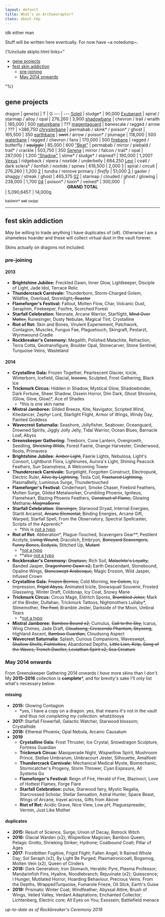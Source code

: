 ```yaml
---
layout: default
title: What’s an Archaeoraptor?
class: about-tmp
---
```

idk either man

Stuff will be written here eventually. For now have ~a notedump~.

{%include skipto.html links="<ul><li><a href='#gene-projects'>gene projects</a></li><li><a href='#fest-skin-addiction'>fest skin addiction</a><ul><li><a href='#pre-joining'>pre-joining</a></li><li><a href='#may-2014-onwards'>May 2014 onwards</a></li></ul></li></ul>"%}

## gene projects

dragon | gene(s) | T | G
--- | ---
[Soleil](https://flightrising.com/main.php?dragon=28210287) | sludge\* | 90,000
[Exuberant](https://flightrising.com/main.php?dragon=30271918) | spiral / starmap / alloy / opal | 276,260 | 3,900
[shadowbane](https://flightrising.com/main.php?dragon=57362847) | chevron / trail / wraith | 185,000 | 500
[naturebane](https://flightrising.com/main.php?dragon=57362941) | ???
[magentaguard](https://flightrising.com/main.php?dragon=3474932) | banescale / ragged / arrow / ??? | >386,750
[chryslerbane](https://flightrising.com/main.php?dragon=57441139) | permabab / skink\* / poison\* / ghost | 165,500 | 350
[earthbane](https://flightrising.com/main.php?dragon=57625604) | ~~swirl~~ / arrow / poison\* / plumage | 118,000 | 500
[waterbane](https://flightrising.com/main.php?dragon=57589801) | ragged / chevron / fans | 170,000 | 500
[firebane](https://flightrising.com/main.php?dragon=57364249) | ragged / butterfly / ~~squiggle~~ | 85,000 | 600
["Beat"](https://flightrising.com/main.php?dragon=50340433) | permabab / mirror / piebald / trail\* / crackle | 503,750 | 350
[Serena](https://flightrising.com/main.php?dragon=51317268) | mirror / falcon / trail\* / opal | 287,000 | 1,200
["Shadow"](https://flightrising.com/main.php?dragon=56514106) | slime\* / sludge\* / stained? | 190,000 | 1,200?
[Vexus](https://flightrising.com/main.php?dragon=51357840) | ridgeback / vipera / noxtide / underbelly | 684,250
[Levi](https://flightrising.com/main.php?dragon=50610501) | coatl / dark sclera\* / lionfish / noxtide / spines | 618,500 | 2,000
[1](https://flightrising.com/main.php?dragon=50613119) | spiral / circuit | 276,260 | 1,200
[2](https://flightrising.com/main.php?dragon=57112944) | tundra / remove primary / *firefly* | 51,000
[3](https://flightrising.com/main.php?dragon=19946368) | gaoler / shaggy / streak / ghost | 465,375
[02](https://flightrising.com/main.php?dragon=57236211) | starmap / clouded / ghost / glowing | 238,000 | 1,700
[04](https://flightrising.com/main.php?dragon=57320803) | poison\* / toxin\* / veined\* | 300,000
&nbsp; | <span style="text-align:center;display:block;"><b>GRAND TOTAL</b></span> | 5,090,645T | 14,000g

<sub>baldwin\* ~~coli~~ *swipp*</sub>

----

## fest skin addiction

*May* be willing to trade anything I have duplicates of (x#). Otherwise I am a shameless hoarder and these will collect virtual dust in the vault forever.

Skins actually on dragons not included.

### pre-joining

#### 2013
- **Brightshine Jubilee:** Freckled Dawn, Inner Glow, Lightkeeper, Disciple of Light, Jade Idol, Terrace Relic
- **Thundercrack Carnivale:** Thunderborn, Storm-Charged Golem, Wildfire, Overload, Stormlight~~, Reactor~~
- **Flameforger's Festival:** Fallout, Molten Flow, Char, Volcanic Dust, Seraphim, Firekeeper, Foxfire, Scorched Forest 
- **Starfall Celebration:** Neonate, Arcane Warrior, Starflight, ~~Mind Over Matter,~~ Runesinger, Dusty Nebulae, Magical Tint, Crystalline
- **Riot of Rot:** Skin and Bones, Virulent Experiement, Patchwork, Contagion, Muscles, Fungus Fae, Plaguetouch, Skingraft, Pestarzt, Wyrmwound Cradle
- **Rockbreaker's Ceremony:** Megalith, Polished Malachite, Refraction, Terra Cotta, Geotransfigure, Boulder Opal, Stonecarver, Stone Sentinel, Turquoise Veins, Wasteland

#### 2014
- **Crystalline Gala:** Frozen Together, Pearlescent Glacier, Icicle, Winterborn, Icefield, Glacial, ~~Icecore,~~ Sculpted, Frost Gathering, Black Ice
- **Trickmurk Circus:** Hidden in Shadow, Mystical Glow, Shadowbinder, Dark Fortune, Sheer Shadow, Ossein Horror, Dim Dark, Ghost Shrooms, (Glow, Glow, Glow)\*, Ace of Shades
	- \*this is one skin name
- **Mistral Jamboree:** Gilded Breeze, Kite, Navigator, Scripted Wind, Kitedancer, Zephyr Lord, Starlight Flight, Armor of Wings, Windy Day, Painted Goddess
- **Wavecrest Saturnalia:** Seashore, Jollyfisher, Seaboxer, Oceanguard, Drowned Spirits, Jiggly Jolly Jelly, Tidal Warrior, Ocean Blues, Barnacle Loaf, Abyss
- **Greenskeeper Gathering:** Treeborn, Cone Lantern, Overgrowth, Seedling, ~~Shrieking Wilds,~~ Forest Faerie, Orange Harvester, Cinderwood, Roots, Primavera
- **Brightshine Jubilee:** ~~Amber Light,~~ Faerie Lights, Nebulosa, Light's Consort, Lightburst Flora, Lightrunes, Aurora's Light, Shining Peacock Feathers, Sun Seamstress, A Welcoming Tower
- **Thundercrack Carnivale:** Surgelight, Forgotten Construct, Electropunk, Electric Ruler, ~~Alive by Lightning,~~ Tesla Coil, ~~Fractured Lightning,~~ PlasmaBelly, Luminous Surge, Thundertouched
- **Flameforger's Festival:** Cinderheart, Smoke Chaser, Firebird Feathers, Molten Surge, Gilded Metalworker, Crumbling Phoenix, Igniteus, Flameheart, Blazing Phoenix Feathers, ~~Construct of Flame,~~ Glowing Methane~~, MagmaBorne~~
- **Starfall Celebration:** ~~Starsinger,~~ Starwood Dryad, Internal Energies, Starlit Arcanist, ~~Arcane Elemental,~~ Binding Energies, Arcane Gift, Warped, Starfall Spell, From the Observatory, Spectral Spellcaster, Scripts of the Apprentic\*
	- \*this is [not a typo](https://www1.flightrising.com/game-database/item/6072)
- **Riot of Rot:** Abberation\*, Plague-Touched, Scavengers Gear\*\*, Pestilent Acolyte, ~~Living Wound,~~ Dracolich, Embryon, ~~Boneyard Scavengers, Funny Bones, Ecdysis,~~ Stitched Up, ~~Mutant~~
	- \*[not a typo](https://www1.flightrising.com/game-database/item/6716)
	- \*\*also [not a typo](https://www1.flightrising.com/game-database/item/6718)
- **Rockbreaker's Ceremony:** ~~Dioptase,~~ Rich Soil, ~~Malachite's Loyalty,~~ Banded Jasper, ~~Dragonhome Dawn x2,~~ Earth Descendant, Stonebound, Opaline Wings, ~~Stoneswept Arabesque,~~ Magic Erosion, Wild Jasper, Infused Crown
- **Crystalline Gala:** ~~Frozen Berries,~~ Cold Morning, ~~Ice Golem,~~ Icy Impression, ~~Frigid Abyss,~~ Animated Icicle, Snowsquall Souvenir, Frosted Glasswing, Winter Draft, Coldsnap, Icy Coat, Snowy Mane
- **Trickmurk Circus:** Circus Mage, Eldritch Spores, ~~Brambled Joker,~~ Mark of the Binder, Dullahan, Trickmurk Tattoos, Nightmothers Lullaby\*, Slimemother, ~~The Fool,~~ Bramble Jester, Darkside of the Moon, Umbral Tears
	- \*[not a typo](https://www1.flightrising.com/game-database/item/8962)
- **Mistral Jamboree:** ~~Bamboo Bound x2,~~ Cumulus, ~~Call to the Sky,~~ Icarus, Wing Chimes, Jade Draft, ~~Cloudsong, Crescendo Phantom, Skysong,~~ Highland Ascent, ~~Bamboo Guardian,~~ Cloudsong Aspect
- **Wavecrest Saturnalia:** Splash, Curious Companions, Waveswept, ~~Shallow Shells, Fishtivities,~~ Abandoned Depths, ~~Little Lion, Kelp, Song of the Waves, Trench Dweller, Leviathan Spirit x2, Sea Creature~~

### May 2014 onwards

From Greenskeeper Gathering 2014 onwards I *have* more skins than I *don't.* My **2015–2016** collection is **complete**\*, and for brevity's sake I'll only list what's necessary below.

#### missing
- **2015:** Glowing Contagion
	- \*yes, I have a copy on a dragon. yes, that means it's not in the vault and thus not *completing my collection.* whatzitooya
- **2017:** Starfall Flowerfall, Galactic Watcher, Starwood blossom; Crystalhide
- **2018:** Ethereal Phoenix; Opal Nebula, Arcanic Causatum
- **2019**
	- **Crystalline Gala:** Frost Thruster, Ice Crystal, Snowdragon Sculpture, Fortress Guardian
	- **Trickmurk Circus:** Masquerade Night, Wispwillow Spirit, Mushroom Prince, Stellae Umbrarum, Umbracourt Jester, Silhouette, Amalfoeti
	- **Thundercrack Carnivale:** Mechanical Medical Myste, Biomechanic, Stormcatcher's Progeny, Storm Thrower, Cyan Exposure, All Systems Go
	- **Flameforger's Festival:** Reign of Fire, Herald of Fire, Blazinoct, Love of Hottest Flames, Forge Flare
	- **Starfall Celebration:** pulse, Starwood fairy, Mystic Regalia, Starcrossed Scholar, Stellar Sensation, Astral Hunter, Space Beast, Wings of Arcane, travel across, Gifts from Above
	- **Riot of Rot:** Acidic Grave, Nice View, Low pH, Plaguespreader, Vermin, Just Like Mother

#### duplicates

- **2015:** Result of Science, Surge; Union of Decay, Rotrock Witch
- **2016:** Glacial Warden (x2); Wispwillow Magician; Bamboo Queen; Pelagic Grotto, Shrieking Striker; Hydrone; Coalbound Coatl; Pillar of Ages
- **2017**: Frostbitten Fugitive, Frigid Flight; Fallen Angel; It Rained Whole Day; Sol Seraph (x2), By Light Be Purged; Plasmatronicoatl, Bogsmog, Molten Vein (x2), Queen of Cinders
- **2018:** Dark Generation; Iron Stomach, Heraldic Pyre, Plasma Professor; Mandarinfish Fins, Hyaline, Noodlebranch; Rejuvinate (x2); Quiescence; I Hunger, Mutilated Horror; Hoarding Behaviour, Precious Veins. From the Depths, WrappedTurquoise, Fumarole Frieze, Oil Slick, Earth's Guise
- **2019:** Prismatic Winter Coat; Windfeather; Abyssal Attire; Brush of Wings, Veiled Valley, Verdant Adaptations; Enchanted Collector; Lichtenberg, Electric core; All Eyes on You; Exossein; Battlefield menace

*up-to-date as of Rockbreaker's Ceremony 2019*